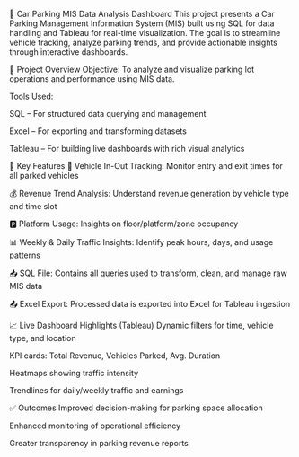 🚗 Car Parking MIS Data Analysis Dashboard
This project presents a Car Parking Management Information System (MIS) built using SQL for data handling and Tableau for real-time visualization. The goal is to streamline vehicle tracking, analyze parking trends, and provide actionable insights through interactive dashboards.

📌 Project Overview
Objective: To analyze and visualize parking lot operations and performance using MIS data.

Tools Used:

SQL – For structured data querying and management

Excel – For exporting and transforming datasets

Tableau – For building live dashboards with rich visual analytics

🧩 Key Features
🚙 Vehicle In-Out Tracking: Monitor entry and exit times for all parked vehicles

💰 Revenue Trend Analysis: Understand revenue generation by vehicle type and time slot

🅿️ Platform Usage: Insights on floor/platform/zone occupancy

📊 Weekly & Daily Traffic Insights: Identify peak hours, days, and usage patterns

📥 SQL File: Contains all queries used to transform, clean, and manage raw MIS data

📤 Excel Export: Processed data is exported into Excel for Tableau ingestion

📈 Live Dashboard Highlights (Tableau)
Dynamic filters for time, vehicle type, and location

KPI cards: Total Revenue, Vehicles Parked, Avg. Duration

Heatmaps showing traffic intensity

Trendlines for daily/weekly traffic and earnings

✅ Outcomes
Improved decision-making for parking space allocation

Enhanced monitoring of operational efficiency

Greater transparency in parking revenue reports
